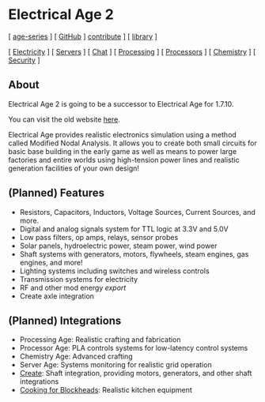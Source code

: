 # Electrical Age 2

[ [age-series](/) ] [ [GitHub](https://github.com/age-series) ] [contribute](../contribute) ] [ [library](../library) ]

[ [Electricity](electrical-age.md) ] [ [Servers](server-age.md) ] [ [Chat](chat-age.md) ] [ [Processing](processing-age.md) ] [ [Processors](processor-age.md) ] [ [Chemistry](chemistry-age.md) ] [ [Security](security-age.md) ]

## About

Electrical Age 2 is going to be a successor to Electrical Age for 1.7.10.

You can visit the old website [here](https://electrical-age.net/).

Electrical Age provides realistic electronics simulation using a method called Modified Nodal Analysis. It allows you to create both small circuits for basic base building in the early game as well as means to power large factories and entire worlds using high-tension power lines and realistic generation facilities of your own design!

## (Planned) Features

* Resistors, Capacitors, Inductors, Voltage Sources, Current Sources, and more.
* Digital and analog signals system for TTL logic at 3.3V and 5.0V
* Low pass filters, op amps, relays, sensor probes
* Solar panels, hydroelectric power, steam power, wind power
* Shaft systems with generators, motors, flywheels, steam engines, gas engines, and more!
* Lighting systems including switches and wireless controls
* Transmission systems for electricity
* RF and other mod energy _export_
* Create axle integration

## (Planned) Integrations

* Processing Age: Realistic crafting and fabrication
* Processor Age: PLA controls systems for low-latency control systems
* Chemistry Age: Advanced crafting
* Server Age: Systems monitoring for realistic grid operation
* [Create](https://www.curseforge.com/minecraft/mc-mods/create): Shaft integration, providing motors, generators, and other shaft integrations
* [Cooking for Blockheads](https://www.curseforge.com/minecraft/mc-mods/cooking-for-blockheads): Realistic kitchen equipment
